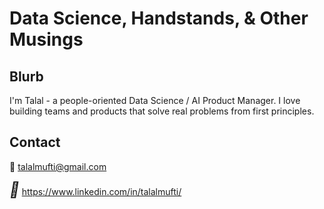 # Data Science, Handstands, & Other Musings

## Blurb
I'm Talal - a people-oriented Data Science / AI Product Manager. I love building teams and products that solve real problems from first principles. 

<!-- ## Technical Skills and Interests
Forecasting, Causal ML, RL, Optimization, Aviation, Autonomous Mobility -->

<!-- ## Personal Goals
500 lb Deadlift, A clean 90-degree pushup, One-arm Chin-up on both sides -->

## Contact

📧 [talalmufti@gmail.com](mailto:talalmufti@gmail.com)

<i style='font-size:24px' class='fab'>&#xf0e1;</i> https://www.linkedin.com/in/talalmufti/
